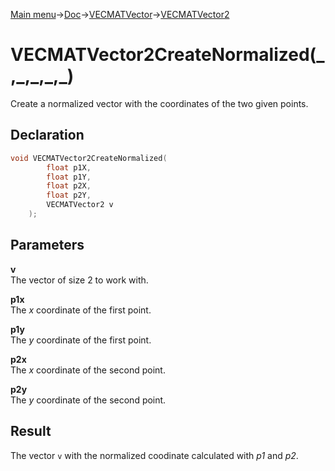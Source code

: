 [Main menu](../../../../Readme.md)->[Doc](../../../VECMATKit.md)->[VECMATVector](../../VECMATVector.md)->[VECMATVector2](../../VECMATVector2.md)

# VECMATVector2CreateNormalized(\_,\_,\_,\_,\_)
Create a normalized vector with the coordinates of the two given points.

## **Declaration**
```C
void VECMATVector2CreateNormalized(
        float p1X,
        float p1Y,
        float p2X,
        float p2Y,
        VECMATVector2 v
    );
```


## **Parameters**
**v**\
The vector of size 2 to work with.

**p1x**\
The _x_ coordinate of the first point.

**p1y**\
The _y_ coordinate of the first point.

**p2x**\
The _x_ coordinate of the second point.

**p2y**\
The _y_ coordinate of the second point.

## **Result**
The vector `v` with the normalized coodinate calculated with _p1_ and _p2_.
